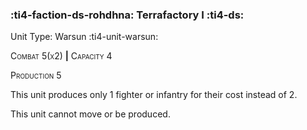 ### :ti4-faction-ds-rohdhna: **Terrafactory I** :ti4-ds:

Unit Type: Warsun :ti4-unit-warsun:

<span style="font-variant:small-caps;">Combat 5(x2)</span> __|__ <span style="font-variant:small-caps;">Capacity 4</span>

<span style="font-variant:small-caps;">Production 5</span>

This unit produces only 1 fighter or infantry for their cost instead of 2.

This unit cannot move or be produced.